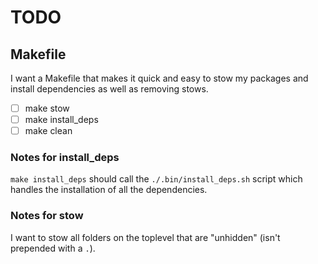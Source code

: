 # TODO

## Makefile
I want a Makefile that makes it quick and easy to stow my packages and install dependencies as well as removing stows.
- [ ] make stow
- [ ] make install_deps
- [ ] make clean

### Notes for install_deps
`make install_deps` should call the `./.bin/install_deps.sh` script which handles the installation of all the dependencies.

### Notes for stow
I want to stow all folders on the toplevel that are "unhidden" (isn't prepended with a `.`).
